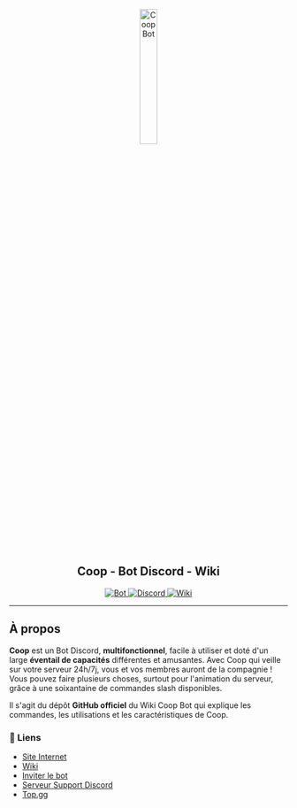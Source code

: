 <div align="center">
  <a href="https://beacons.ai/coopbot">
    <img src="https://i.postimg.cc/gJJ9wB58/Coop-Bot-Lettre-Unique.png" alt="Coop Bot" style="width: 25%;">
  </a>
  <br>
  <h2>Coop - Bot Discord - Wiki</h2>
  <a href="https://beacons.ai/coopbot">
    <img src="https://img.shields.io/badge/Bot :-v1.4.0-6479ee?labelColor=23272A" alt="Bot">
  </a>
  <a href="https://discord.gg/ASpCdT2JZQ">
    <img src="https://img.shields.io/discord/1056940597975449710?logo=discord&labelColor=23272A&label=Discord&color=5e60ce" alt="Discord">
  </a>
  <a href="https://github.io/20syldev/doc-coopbot">
    <img src="https://img.shields.io/badge/Wiki :-v0.9.9b-6479ee?labelColor=23272A" alt="Wiki">
  </a>
</div>

---
## À propos

**Coop** est un Bot Discord, **multifonctionnel**, facile à utiliser et doté d'un large **éventail de capacités** différentes et amusantes. Avec Coop qui veille sur votre serveur 24h/7j, vous et vos membres auront de la compagnie ! Vous pouvez faire plusieurs choses, surtout pour l'animation du serveur, grâce à une soixantaine de commandes slash disponibles.

Il s'agit du dépôt **GitHub officiel** du Wiki Coop Bot qui explique les commandes, les utilisations et les caractéristiques de Coop.

### 🔗 Liens 
- [Site Internet](https://beacons.ai/coopbot)
- [Wiki](https://20syldev.github.io/doc-coopbot)
- [Inviter le bot](https://discord.com/api/oauth2/authorize?client_id=881455282838962186&permissions=8&redirect_uri=https%3A%2F%2Fdiscord.gg%2FASpCdT2JZQ&response_type=code&scope=bot%20messages.read%20guilds.members.read%20identify%20guilds%20role_connections.write%20applications.commands)
- [Serveur Support Discord](https://discord.gg/ASpCdT2JZQ)
- [Top.gg](https://top.gg/bot/881455282838962186)
